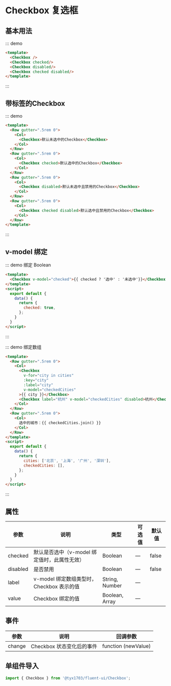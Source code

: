 # Checkbox 复选框

## 基本用法

::: demo

```html
<template>
  <Checkbox />
  <Checkbox checked/>
  <Checkbox disabled/>
  <Checkbox checked disabled/>
</template>
```
:::

## 带标签的Checkbox

::: demo

```html
<template>
  <Row gutter=".5rem 0">
    <Col>
      <Checkbox>默认未选中的Checkbox</Checkbox>
    </Col>
  </Row>
  <Row gutter=".5rem 0">
    <Col>
      <Checkbox checked>默认选中的Checkbox</Checkbox>
    </Col>
  </Row>
  <Row gutter=".5rem 0">
    <Col>
      <Checkbox disabled>默认未选中且禁用的Checkbox</Checkbox>
    </Col>
  </Row>
  <Row gutter=".5rem 0">
    <Col>
      <Checkbox checked disabled>默认选中且禁用的Checkbox</Checkbox>
    </Col>
  </Row>
</template>
```
:::

## v-model 绑定

::: demo 绑定 Boolean

```html
<template>
  <Checkbox v-model="checked">{{ checked ? '选中' : '未选中'}}</Checkbox>
</template>
<script>
  export default {
    data() {
      return {
        checked: true,
      };
    }
  }
</script>
```
:::

::: demo 绑定数组

```html
<template>
  <Row gutter=".5rem 0">
    <Col>
      <Checkbox
        v-for="city in cities"
        :key="city"
        :label="city"
        v-model="checkedCities"
      >{{ city }}</Checkbox>
      <Checkbox label="杭州" v-model="checkedCities" disabled>杭州</Checkbox>
    </Col>
  </Row>
  <Row gutter=".5rem 0">
    <Col>
      选中的城市：{{ checkedCities.join() }}
    </Col>
  </Row>
</template>
<script>
  export default {
    data() {
      return {
        cities: ['北京', '上海', '广州', '深圳'],
        checkedCities: [],
      };
    }
  }
</script>
```
:::

## 属性

| 参数  | 说明 | 类型 | 可选值 | 默认值 |
|-------|------ |------|------|------|
| checked | 默认是否选中（v-model 绑定值时，此属性无效） | Boolean | — | false |
| disabled | 是否禁用 | Boolean | — | false |
| label | v-model 绑定数组类型时，Checkbox 表示的值 | String, Number | — |  |
| value | Checkbox 绑定的值 | Boolean, Array | — | |

## 事件

| 参数  | 说明 | 回调参数 |
|-------|------ |------|
| change | Checkbox 状态变化后的事件 | function (newValue) |


## 单组件导入

```js
import { Checkbox } from '@tyx1703/fluent-ui/Checkbox';
```
